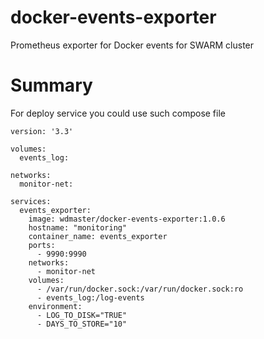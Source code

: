 # docker-events-exporter
Prometheus exporter for Docker events for SWARM cluster

# Summary
For deploy service you could use such compose file
```docker
version: '3.3'

volumes:
  events_log:

networks:
  monitor-net:

services:
  events_exporter:
    image: wdmaster/docker-events-exporter:1.0.6
    hostname: "monitoring"
    container_name: events_exporter
    ports:
      - 9990:9990
    networks:
      - monitor-net
    volumes:
      - /var/run/docker.sock:/var/run/docker.sock:ro
      - events_log:/log-events
    environment:
      - LOG_TO_DISK="TRUE"
      - DAYS_TO_STORE="10"
```